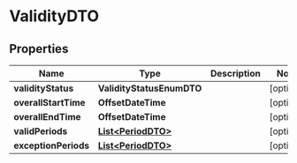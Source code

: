 

# ValidityDTO


## Properties

Name | Type | Description | Notes
------------ | ------------- | ------------- | -------------
**validityStatus** | **ValidityStatusEnumDTO** |  |  [optional]
**overallStartTime** | **OffsetDateTime** |  |  [optional]
**overallEndTime** | **OffsetDateTime** |  |  [optional]
**validPeriods** | [**List&lt;PeriodDTO&gt;**](PeriodDTO.md) |  |  [optional]
**exceptionPeriods** | [**List&lt;PeriodDTO&gt;**](PeriodDTO.md) |  |  [optional]



